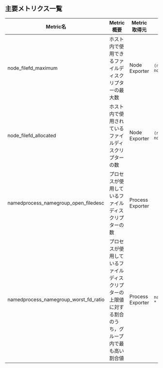 ## 主要メトリクス一覧
| Metric名 | Metric概要 | Metric取得元 | Query例 | 備考 |
|  --- | --- | --- | --- | --- |
| node_filefd_maximum | ホスト内で使用できるファイルディスクリプターの最大数 | Node Exporter | `(node_filefd_allocated / node_filefd_maximum) * 100` |  |
| node_filefd_allocated | ホスト内で使用されているファイルディスクリプターの数 | Node Exporter | `(node_filefd_allocated / node_filefd_maximum) * 100` | |
| namedprocess_namegroup_open_filedesc | プロセスが使用しているファイルディスクリプターの数 | Process Exporter | | `/proc/<pid>/fd`で参照できるファイルディスクリプターの数を取得して使用 |
| namedprocess_namegroup_worst_fd_ratio | プロセスが使用しているファイルディスクリプターの上限値に対する割合のうち，グループ内で最も高い割合値 | Process Exporter | `namedprocess_namegroup_worst_fd_ratio * 100` | `/proc/<pid>/limits`で取得したMax open filesのSoft Limit値に対するopen_filedescの比率を使用 |
